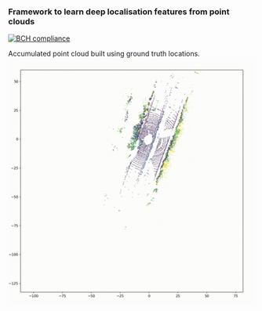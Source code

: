 ### Framework to learn deep localisation features from point clouds

[![BCH compliance](https://bettercodehub.com/edge/badge/Obs01ete/kitti-landmarks?branch=master)](https://bettercodehub.com/)

Accumulated point cloud built using ground truth locations.
![Sequence 08](assets/vis_08.gif)
